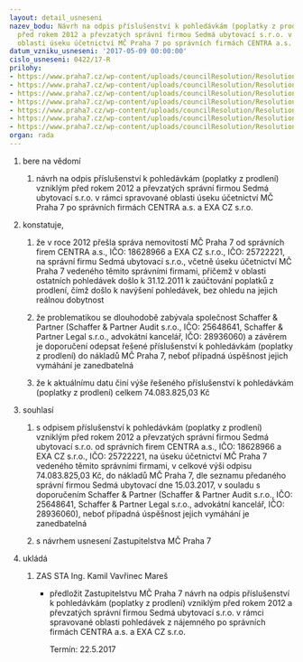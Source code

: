 ```yaml
---
layout: detail_usneseni
nazev_bodu: Návrh na odpis příslušenství k pohledávkám (poplatky z prodlení) vzniklým
  před rokem 2012 a převzatých správní firmou Sedmá ubytovací s.r.o. v rámci spravované
  oblasti úseku účetnictví MČ Praha 7 po správních firmách CENTRA a.s. a EXA CZ s.r.o.
datum_vzniku_usneseni: '2017-05-09 00:00:00'
cislo_usneseni: 0422/17-R
prilohy:
- https://www.praha7.cz/wp-content/uploads/councilResolution/Resolutions/28563/export/01_odpis74~198257.docx
- https://www.praha7.cz/wp-content/uploads/councilResolution/Resolutions/28563/export/02_odpis74~198256.pdf
- https://www.praha7.cz/wp-content/uploads/councilResolution/Resolutions/28563/export/03_odpis74~198254.PDF
- https://www.praha7.cz/wp-content/uploads/councilResolution/Resolutions/28563/export/04_odpis74~198253.pdf
- https://www.praha7.cz/wp-content/uploads/councilResolution/Resolutions/28563/export/05_odpis74~198252.pdf
- https://www.praha7.cz/wp-content/uploads/councilResolution/Resolutions/28563/export/06_odpis74~198251.pdf
- https://www.praha7.cz/wp-content/uploads/councilResolution/Resolutions/28563/export/export~296151.pdf
organ: rada
---
```

<ol id="urzList" class="urzList_view"><li id="" class="urzClass1"><span name="1">bere na vědomí</span><ol class="urzOlClass"><li style="text-align: left;" id="" class="urzClass2"><span><p>návrh na odpis příslušenství k pohledávkám (poplatky z prodlení) vzniklým před rokem 2012 a převzatých správní firmou Sedmá ubytovací s.r.o. v rámci spravované oblasti úseku účetnictví MČ Praha 7 po správních firmách CENTRA a.s. a EXA CZ s.r.o.</p></span></li></ol></li><li id="" class="urzClass1"><span name="50">konstatuje,</span><ol class="urzOlClass"><li style="text-align: left;" id="" class="urzClass2"><span><p>že v roce 2012 přešla správa nemovitostí MČ Praha 7 od správních firem CENTRA a.s., IČO:&nbsp;18628966 a EXA CZ s.r.o., IČO: 25722221, na správní firmu Sedmá ubytovací s.r.o., včetně úseku účetnictví MČ Praha 7 vedeného těmito správními firmami, přičemž v oblasti ostatních pohledávek došlo k 31.12.2011 k zaúčtování poplatků z prodlení, čímž došlo k navýšení pohledávek, bez ohledu na jejich reálnou dobytnost</p></span></li><li style="text-align: left;" id="" class="urzClass2"><span><p>že problematikou se dlouhodobě zabývala společnost Schaffer &amp; Partner (Schaffer &amp; Partner Audit s.r.o., IČO: 25648641, Schaffer &amp; Partner Legal s.r.o., advokátní kancelář, IČO: 28936060) a závěrem je doporučení odepsat řešené příslušenství k pohledávkám (poplatky z prodlení) do nákladů MČ Praha 7, neboť případná úspěšnost jejich vymáhání je zanedbatelná</p></span></li><li style="text-align: left;" id="" class="urzClass2"><span><p>že k aktuálnímu datu činí výše řešeného příslušenství k pohledávkám (poplatky z prodlení) celkem 74.083.825,03 Kč<br></p></span></li></ol></li><li id="" class="urzClass1"><span name="26">souhlasí</span><ol class="urzOlClass"><li style="text-align: left;" id="" class="urzClass2"><span><p>s odpisem příslušenství k pohledávkám (poplatky z prodlení) vzniklým před rokem 2012 a převzatých správní firmou Sedmá ubytovací s.r.o. od správních firem CENTRA a.s., IČO: 18628966 a EXA CZ s.r.o., IČO: 25722221, na úseku účetnictví MČ Praha 7 vedeného těmito správními firmami, v celkové výši odpisu 74.083.825,03 Kč, do nákladů MČ Praha 7, dle seznamu předaného správní firmou Sedmá ubytovací dne 15.03.2017, v souladu s doporučením Schaffer &amp; Partner (Schaffer &amp; Partner Audit s.r.o., IČO: 25648641, Schaffer &amp; Partner Legal s.r.o., advokátní kancelář, IČO: 28936060), neboť případná úspěšnost jejich vymáhání je zanedbatelná</p></span></li><li style="text-align: left;" id="" class="urzClass2"><span><p>s návrhem usnesení Zastupitelstva MČ Praha 7</p></span></li></ol></li><li class="urzClass1" id="urzUkoly"><span name="1">ukládá</span><ol class="urzOlClass"><li class="urzClass2"><span><p>ZAS STA Ing. Kamil Vavřinec Mareš</p></span><ul class="urzUlClass"><li class="urzClass3"><span><p>předložit Zastupitelstvu MČ Praha 7 návrh na odpis příslušenství k pohledávkám (poplatky z prodlení) vzniklým před rokem 2012 a převzatých správní firmou Sedmá ubytovací s.r.o. v rámci spravované oblasti pohledávek z nájemného po správních firmách CENTRA a.s. a EXA CZ s.r.o.</p></span><span class="urzUkolTermin">  Termín:&nbsp;22.5.2017</span></li></ul></li></ol></li></ol>